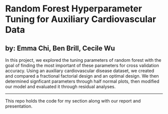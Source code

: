 # Random Forest Hyperparameter Tuning for Auxiliary Cardiovascular Data

## by: Emma Chi, Ben Brill, Cecile Wu

In this project, we explored the tuning parameters of random forest with the goal of finding the most important of these parameters for cross validation accuracy. Using an auxiliary cardiovascular disease dataset, we created and compared a fractional factorial design and an optimal design. We then determined signficant parameters through half normal plots, then modified our model and evaluated it through residual analyses.

---
This repo holds the code for my section along with our report and presentation.
